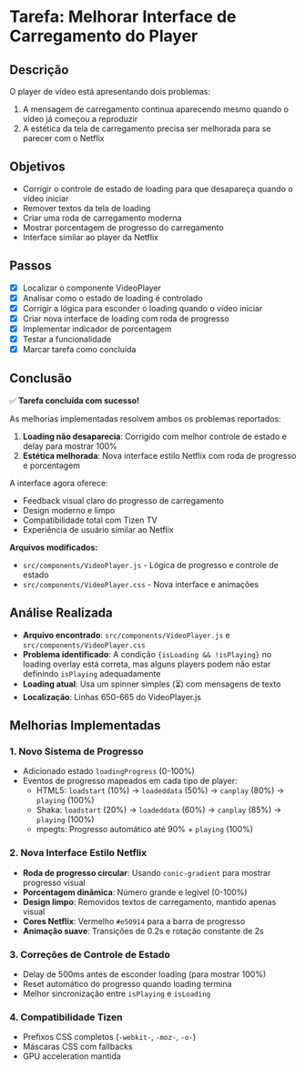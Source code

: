 # Tarefa: Melhorar Interface de Carregamento do Player

## Descrição
O player de vídeo está apresentando dois problemas:
1. A mensagem de carregamento continua aparecendo mesmo quando o vídeo já começou a reproduzir
2. A estética da tela de carregamento precisa ser melhorada para se parecer com o Netflix

## Objetivos
- Corrigir o controle de estado de loading para que desapareça quando o vídeo iniciar
- Remover textos da tela de loading
- Criar uma roda de carregamento moderna
- Mostrar porcentagem de progresso do carregamento
- Interface similar ao player da Netflix

## Passos
- [x] Localizar o componente VideoPlayer
- [x] Analisar como o estado de loading é controlado
- [x] Corrigir a lógica para esconder o loading quando o vídeo iniciar
- [x] Criar nova interface de loading com roda de progresso
- [x] Implementar indicador de porcentagem
- [x] Testar a funcionalidade
- [x] Marcar tarefa como concluída

## Conclusão

✅ **Tarefa concluída com sucesso!**

As melhorias implementadas resolvem ambos os problemas reportados:

1. **Loading não desaparecia**: Corrigido com melhor controle de estado e delay para mostrar 100%
2. **Estética melhorada**: Nova interface estilo Netflix com roda de progresso e porcentagem

A interface agora oferece:
- Feedback visual claro do progresso de carregamento
- Design moderno e limpo
- Compatibilidade total com Tizen TV
- Experiência de usuário similar ao Netflix

**Arquivos modificados:**
- `src/components/VideoPlayer.js` - Lógica de progresso e controle de estado
- `src/components/VideoPlayer.css` - Nova interface e animações

## Análise Realizada
- **Arquivo encontrado**: `src/components/VideoPlayer.js` e `src/components/VideoPlayer.css`
- **Problema identificado**: A condição `{isLoading && !isPlaying}` no loading overlay está correta, mas alguns players podem não estar definindo `isPlaying` adequadamente
- **Loading atual**: Usa um spinner simples (⏳) com mensagens de texto
- **Localização**: Linhas 650-665 do VideoPlayer.js

## Melhorias Implementadas

### 1. Novo Sistema de Progresso
- Adicionado estado `loadingProgress` (0-100%) 
- Eventos de progresso mapeados em cada tipo de player:
  - HTML5: `loadstart` (10%) → `loadeddata` (50%) → `canplay` (80%) → `playing` (100%)
  - Shaka: `loadstart` (20%) → `loadeddata` (60%) → `canplay` (85%) → `playing` (100%)
  - mpegts: Progresso automático até 90% + `playing` (100%)

### 2. Nova Interface Estilo Netflix
- **Roda de progresso circular**: Usando `conic-gradient` para mostrar progresso visual
- **Porcentagem dinâmica**: Número grande e legível (0-100%)
- **Design limpo**: Removidos textos de carregamento, mantido apenas visual
- **Cores Netflix**: Vermelho `#e50914` para a barra de progresso
- **Animação suave**: Transições de 0.2s e rotação constante de 2s

### 3. Correções de Controle de Estado
- Delay de 500ms antes de esconder loading (para mostrar 100%)
- Reset automático do progresso quando loading termina
- Melhor sincronização entre `isPlaying` e `isLoading`

### 4. Compatibilidade Tizen
- Prefixos CSS completos (`-webkit-`, `-moz-`, `-o-`)
- Máscaras CSS com fallbacks
- GPU acceleration mantida 